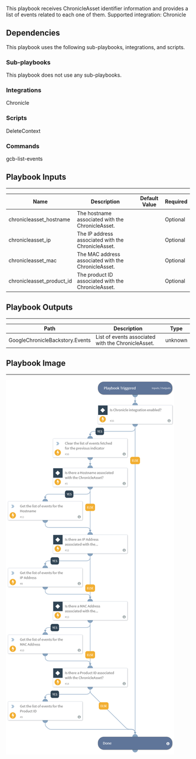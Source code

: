 This playbook receives ChronicleAsset identifier information and provides a list of events related to each one of them.
Supported integration: Chronicle

## Dependencies
This playbook uses the following sub-playbooks, integrations, and scripts.

### Sub-playbooks
This playbook does not use any sub-playbooks.

### Integrations
Chronicle

### Scripts
DeleteContext

### Commands
gcb-list-events

## Playbook Inputs
---

| **Name** | **Description** | **Default Value** | **Required** |
| --- | --- | --- | --- |
| chronicleasset_hostname | The hostname associated with the ChronicleAsset. |  | Optional |
| chronicleasset_ip | The IP address associated with the ChronicleAsset. |  | Optional |
| chronicleasset_mac | The MAC address associated with the ChronicleAsset. |  | Optional |
| chronicleasset_product_id | The product ID associated with the ChronicleAsset. |  | Optional |

## Playbook Outputs
---

| **Path** | **Description** | **Type** |
| --- | --- | --- |
| GoogleChronicleBackstory.Events | List of events associated with the ChronicleAsset. | unknown |

## Playbook Image
---
![List Device Events - Chronicle](https://raw.githubusercontent.com/demisto/content/94f5c6cd2d456d700e20cc18c233cad547c04d63/Packs/GoogleChronicleBackstory/doc_files/List_Device_Events_-_Chronicle.png)
